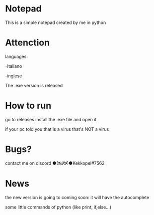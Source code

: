 # Notepad
This is a simple notepad created by me in python

# Attenction
languages:

-Italiano

-inglese

The .exe version is released

# How to run
go to releases install the .exe file and open it

if your pc told you that is a virus that's NOT a virus

# Bugs?
contact me on discord ●(𝓖𝓟𝓘)●Kekkopel#7562

# News
the new version is going to coming soon:
it will have the autocomplete

some little commands of python (like print, if,else...)
